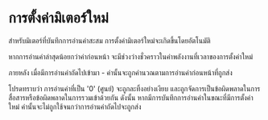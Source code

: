 # การตั้งค่ามิเตอร์ใหม่

สำหรับมิเตอร์ที่บันทึกการอ่านค่าสะสม การตั้งค่ามิเตอร์ใหม่จะเกิดขึ้นโดยอัตโนมัติ

หากการอ่านค่าล่าสุดน้อยกว่าค่าก่อนหน้า จะมีช่วงว่างชั่วคราวในค่าพลังงานที่เวลาของการตั้งค่าใหม่

ภายหลัง เมื่อมีการอ่านค่าถัดไปเข้ามา - ค่านั้นจะถูกคำนวณตามการอ่านค่าก่อนหน้าที่ถูกส่ง

โปรดทราบว่า การอ่านค่าที่เป็น '0' (ศูนย์) จะถูกละทิ้งอย่างเงียบ และถูกจัดการเป็นข้อผิดพลาดในการสื่อสารหรือข้อผิดพลาดในการรวมเข้าด้วยกัน ดังนั้น หากมีการบันทึกการอ่านค่าในขณะที่มีการตั้งค่าใหม่ ค่านั้นจะไม่ถูกใช้จนกว่าการอ่านค่าถัดไปจะถูกส่ง